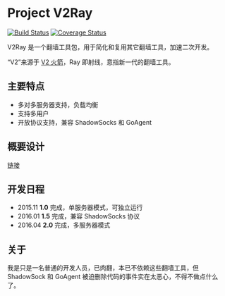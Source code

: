 # Project V2Ray

[![Build Status](https://api.travis-ci.com/seldom1024/sim-v2ray-core.svg?branch=master)](https://app.travis-ci.com/github/seldom1024/sim-v2ray-core)
[![Coverage Status](https://coveralls.io/repos/v2ray/v2ray-core/badge.svg?branch=master&service=github)](https://coveralls.io/github/v2ray/v2ray-core?branch=master)

V2Ray 是一个翻墙工具包，用于简化和复用其它翻墙工具，加速二次开发。

“V2”来源于 [V2 火箭](https://zh.wikipedia.org/wiki/V-2%E7%81%AB%E7%AE%AD)，Ray 即射线，意指新一代的翻墙工具。

## 主要特点
* 多对多服务器支持，负载均衡
* 支持多用户
* 开放协议支持，兼容 ShadowSocks 和 GoAgent

## 概要设计
[链接](./spec/design.md)

## 开发日程

* 2015.11 **1.0** 完成，单服务器模式，可独立运行
* 2016.01 **1.5** 完成，兼容 ShadowSocks 协议
* 2016.04 **2.0** 完成，多服务器模式

## 关于
我是只是一名普通的开发人员，已肉翻，本已不依赖这些翻墙工具，但 ShadowSock 和 GoAgent 被迫删除代码的事件实在太恶心，不得不做点什么了。